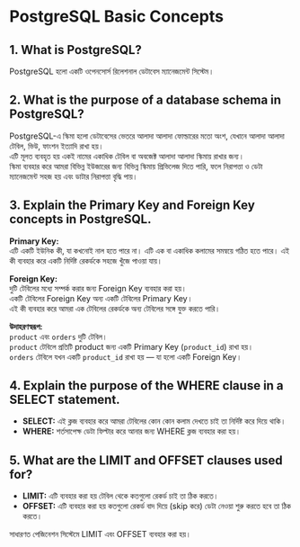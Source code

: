 # PostgreSQL Basic Concepts

## 1. What is PostgreSQL?
PostgreSQL হলো একটি ওপেনসোর্স রিলেশনাল ডেটাবেস ম্যানেজমেন্ট সিস্টেম।
 
## 2. What is the purpose of a database schema in PostgreSQL?
PostgreSQL-এ স্কিমা হলো ডেটাবেসের ভেতরে আলাদা আলাদা ফোল্ডারের মতো অংশ, যেখানে আলাদা আলাদা টেবিল, ভিউ, ফাংশন ইত্যাদি রাখা হয়।  
এটি মূলত ব্যবহৃত হয় একই নামের একাধিক টেবিল বা অবজেক্ট আলাদা আলাদা স্কিমায় রাখার জন্য।  
স্কিমা ব্যবহার করে আমরা বিভিন্ন ইউজারের জন্য বিভিন্ন স্কিমায় প্রিভিলেজ দিতে পারি, ফলে নিরাপত্তা ও ডেটা ম্যানেজমেন্ট সহজ হয় এবং ডাটার নিরাপত্তা বৃদ্ধি পায়।

## 3. Explain the Primary Key and Foreign Key concepts in PostgreSQL.

**Primary Key:**  
এটি একটি ইউনিক কী, যা কখনোই নাল হতে পারে না। এটি এক বা একাধিক কলামের সমন্বয়ে গঠিত হতে পারে। এই কী ব্যবহার করে একটি নির্দিষ্ট রেকর্ডকে সহজে খুঁজে পাওয়া যায়।

**Foreign Key:**  
দুটি টেবিলের মধ্যে সম্পর্ক করার জন্য Foreign Key ব্যবহার করা হয়।  
একটি টেবিলের Foreign Key অন্য একটি টেবিলের Primary Key।  
এই কী ব্যবহার করে আমরা এক টেবিলের রেকর্ডকে অন্য টেবিলের সঙ্গে যুক্ত করতে পারি।

**উদাহরণস্বরূপ:**  
`product` এবং `orders` দুটি টেবিল।  
`product` টেবিলে প্রতিটি product জন্য একটি Primary Key (`product_id`) রাখা হয়।  
`orders` টেবিলে যখন একটি `product_id` রাখা হয় — যা হলো একটি Foreign Key।

## 4. Explain the purpose of the WHERE clause in a SELECT statement.

- **SELECT:** এই ক্লজ ব্যবহার করে আমরা টেবিলের কোন কোন কলাম দেখতে চাই তা নির্দিষ্ট করে দিয়ে থাকি।  
- **WHERE:** শর্তসাপেক্ষ ডেটা ফিল্টার করে আনার জন্য WHERE ক্লজ ব্যবহার করা হয়।

## 5. What are the LIMIT and OFFSET clauses used for?

- **LIMIT:** এটি ব্যবহার করা হয় টেবিল থেকে কতগুলো রেকর্ড চাই তা ঠিক করতে।  
- **OFFSET:** এটি ব্যবহার করা হয় কতগুলো রেকর্ড বাদ দিয়ে (skip করে) ডেটা নেওয়া শুরু করতে হবে তা ঠিক করতে।  

সাধারণত পেজিনেশন সিস্টেমে LIMIT এবং OFFSET ব্যবহার করা হয়।

